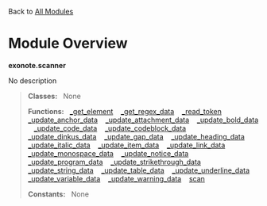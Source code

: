 Back to [All Modules](https://github.com/pyrustic/blob/master/docs/modules/README.md#readme)

# Module Overview

**exonote.scanner**
 
No description

> **Classes:** &nbsp; None
>
> **Functions:** &nbsp; [\_get\_element](https://github.com/pyrustic/blob/master/docs/modules/content/exonote.scanner/content/functions.md#_get_element) &nbsp;&nbsp; [\_get\_regex\_data](https://github.com/pyrustic/blob/master/docs/modules/content/exonote.scanner/content/functions.md#_get_regex_data) &nbsp;&nbsp; [\_read\_token](https://github.com/pyrustic/blob/master/docs/modules/content/exonote.scanner/content/functions.md#_read_token) &nbsp;&nbsp; [\_update\_anchor\_data](https://github.com/pyrustic/blob/master/docs/modules/content/exonote.scanner/content/functions.md#_update_anchor_data) &nbsp;&nbsp; [\_update\_attachment\_data](https://github.com/pyrustic/blob/master/docs/modules/content/exonote.scanner/content/functions.md#_update_attachment_data) &nbsp;&nbsp; [\_update\_bold\_data](https://github.com/pyrustic/blob/master/docs/modules/content/exonote.scanner/content/functions.md#_update_bold_data) &nbsp;&nbsp; [\_update\_code\_data](https://github.com/pyrustic/blob/master/docs/modules/content/exonote.scanner/content/functions.md#_update_code_data) &nbsp;&nbsp; [\_update\_codeblock\_data](https://github.com/pyrustic/blob/master/docs/modules/content/exonote.scanner/content/functions.md#_update_codeblock_data) &nbsp;&nbsp; [\_update\_dinkus\_data](https://github.com/pyrustic/blob/master/docs/modules/content/exonote.scanner/content/functions.md#_update_dinkus_data) &nbsp;&nbsp; [\_update\_gap\_data](https://github.com/pyrustic/blob/master/docs/modules/content/exonote.scanner/content/functions.md#_update_gap_data) &nbsp;&nbsp; [\_update\_heading\_data](https://github.com/pyrustic/blob/master/docs/modules/content/exonote.scanner/content/functions.md#_update_heading_data) &nbsp;&nbsp; [\_update\_italic\_data](https://github.com/pyrustic/blob/master/docs/modules/content/exonote.scanner/content/functions.md#_update_italic_data) &nbsp;&nbsp; [\_update\_item\_data](https://github.com/pyrustic/blob/master/docs/modules/content/exonote.scanner/content/functions.md#_update_item_data) &nbsp;&nbsp; [\_update\_link\_data](https://github.com/pyrustic/blob/master/docs/modules/content/exonote.scanner/content/functions.md#_update_link_data) &nbsp;&nbsp; [\_update\_monospace\_data](https://github.com/pyrustic/blob/master/docs/modules/content/exonote.scanner/content/functions.md#_update_monospace_data) &nbsp;&nbsp; [\_update\_notice\_data](https://github.com/pyrustic/blob/master/docs/modules/content/exonote.scanner/content/functions.md#_update_notice_data) &nbsp;&nbsp; [\_update\_program\_data](https://github.com/pyrustic/blob/master/docs/modules/content/exonote.scanner/content/functions.md#_update_program_data) &nbsp;&nbsp; [\_update\_strikethrough\_data](https://github.com/pyrustic/blob/master/docs/modules/content/exonote.scanner/content/functions.md#_update_strikethrough_data) &nbsp;&nbsp; [\_update\_string\_data](https://github.com/pyrustic/blob/master/docs/modules/content/exonote.scanner/content/functions.md#_update_string_data) &nbsp;&nbsp; [\_update\_table\_data](https://github.com/pyrustic/blob/master/docs/modules/content/exonote.scanner/content/functions.md#_update_table_data) &nbsp;&nbsp; [\_update\_underline\_data](https://github.com/pyrustic/blob/master/docs/modules/content/exonote.scanner/content/functions.md#_update_underline_data) &nbsp;&nbsp; [\_update\_variable\_data](https://github.com/pyrustic/blob/master/docs/modules/content/exonote.scanner/content/functions.md#_update_variable_data) &nbsp;&nbsp; [\_update\_warning\_data](https://github.com/pyrustic/blob/master/docs/modules/content/exonote.scanner/content/functions.md#_update_warning_data) &nbsp;&nbsp; [scan](https://github.com/pyrustic/blob/master/docs/modules/content/exonote.scanner/content/functions.md#scan)
>
> **Constants:** &nbsp; None
